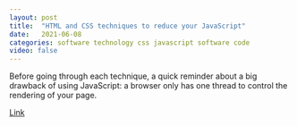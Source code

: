 ```yaml
---
layout: post
title:  "HTML and CSS techniques to reduce your JavaScript"
date:   2021-06-08
categories: software technology css javascript software code
video: false
---
```


Before going through each technique, a quick reminder about a big drawback of using JavaScript: a browser only has one thread to control the rendering of your page.

[Link](//calendar.perfplanet.com/2020/html-and-css-techniques-to-reduce-your-javascript/)

